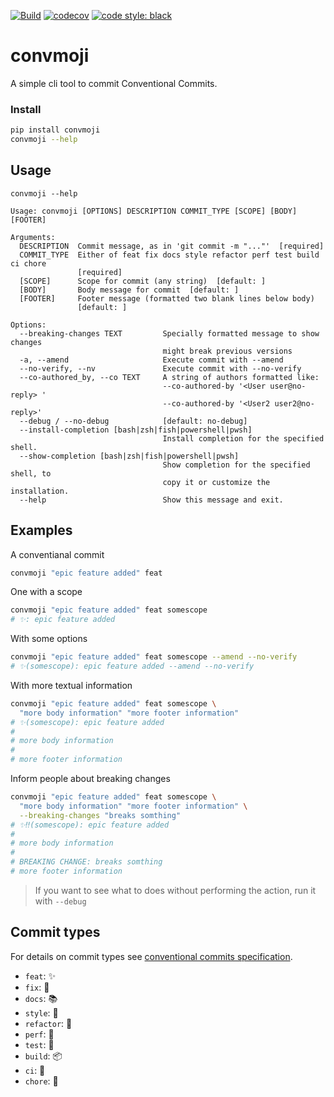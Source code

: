 
[![Build](https://github.com/KnowKit/convmoji/actions/workflows/build.yaml/badge.svg)](https://github.com/KnowKit/convmoji/actions/workflows/build.yaml)
[![codecov](https://codecov.io/gh/KnowKit/convmoji/branch/main/graph/badge.svg?token=84LAM4S1RD)](https://codecov.io/gh/KnowKit/convmoji)
[![code style: black](https://img.shields.io/badge/code%20style-black-000000.svg)](https://github.com/psf/black)


# convmoji

A simple cli tool to commit Conventional Commits.

### Install

```bash
pip install convmoji
convmoji --help
```

## Usage

```
convmoji --help

Usage: convmoji [OPTIONS] DESCRIPTION COMMIT_TYPE [SCOPE] [BODY] [FOOTER]

Arguments:
  DESCRIPTION  Commit message, as in 'git commit -m "..."'  [required]
  COMMIT_TYPE  Either of feat fix docs style refactor perf test build ci chore
               [required]
  [SCOPE]      Scope for commit (any string)  [default: ]
  [BODY]       Body message for commit  [default: ]
  [FOOTER]     Footer message (formatted two blank lines below body)
               [default: ]

Options:
  --breaking-changes TEXT         Specially formatted message to show changes
                                  might break previous versions
  -a, --amend                     Execute commit with --amend
  --no-verify, --nv               Execute commit with --no-verify
  --co-authored_by, --co TEXT     A string of authors formatted like:
                                  --co-authored-by '<User user@no-reply> '
                                  --co-authored-by '<User2 user2@no-reply>'
  --debug / --no-debug            [default: no-debug]
  --install-completion [bash|zsh|fish|powershell|pwsh]
                                  Install completion for the specified shell.
  --show-completion [bash|zsh|fish|powershell|pwsh]
                                  Show completion for the specified shell, to
                                  copy it or customize the installation.
  --help                          Show this message and exit.
```

## Examples

A conventianal commit
````bash
convmoji "epic feature added" feat
````

One with a scope
````bash
convmoji "epic feature added" feat somescope
# ✨: epic feature added
````

With some options
````bash
convmoji "epic feature added" feat somescope --amend --no-verify
# ✨(somescope): epic feature added --amend --no-verify
````

With more textual information
````bash
convmoji "epic feature added" feat somescope \
  "more body information" "more footer information"
# ✨(somescope): epic feature added
# 
# more body information
# 
# more footer information
````

Inform people about breaking changes
````bash
convmoji "epic feature added" feat somescope \ 
  "more body information" "more footer information" \
  --breaking-changes "breaks somthing"
# ✨‼️(somescope): epic feature added
# 
# more body information
# 
# BREAKING CHANGE: breaks somthing
# more footer information
````

> If you want to see what to does without performing the action, run it with `--debug`

## Commit types

For details on commit types see [conventional commits specification](https://www.conventionalcommits.org/en/v1.0.0/#specification).

* `feat`: ✨
* `fix`: 🐛
* `docs`: 📚
* `style`: 💎
* `refactor`: 🔨
* `perf`: 🚀
* `test`: 🚨
* `build`: 📦
* `ci`: 👷
* `chore`: 🔧